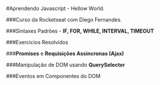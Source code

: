 #Aprendendo Javascript - Hellow World.

###Curso da Rocketseat com Diego Fernandes.

###Sintaxes Padrões - **IF, FOR, WHILE, INTERVAL, TIMEOUT**

###Exercicios Resolvidos

###**Promises** e **Requisições Assincronas (Ajax)**

###Manipulação de DOM usando **QuerySelector**

###Eventos em Componentes do DOM

